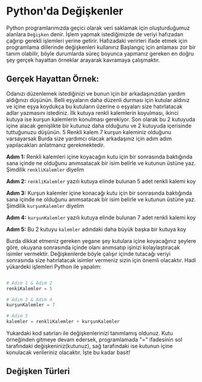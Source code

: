 # Python'da Değişkenler

Python programlarımızda geçici olarak veri saklamak için oluşturduğumuz alanlara `Değişken` denir. İşlem yapmak istediğimizde de veriyi hafızadan çağırıp gerekli işlemleri yerine getirir. Hafızadaki verirleri ifade etmek için programlama dillerinde değişkenleri kullanırız Başlangıç için anlaması zor bir tanım olabilir, böyle durumlarda süreç boyunca yapmanız gereken en doğru şey gerçek hayattan örneklar arayarak kavramaya çalışmaktır.


## Gerçek Hayattan Örnek:

Odanızı düzenlemek istediğinizi ve bunun için bir arkadaşınızdan yardım aldığınızı düşünün. Belli eşyaların daha düzenli durması için kutular aldınız ve içine eşya koydukça bu kutuların üzerine o eşyaları size hatırlatacak adlar yazmasını istediniz. İlk kutuya renkli kalemlerin koyulması, ikinci kutuya ise kurşun kalemlerin konulması gerekiyor. Son olarak bu 2 kutuyuda içine alacak genişlikte bir kutunuz daha olduğunu ve 2 kutuyuda içerisinde tuttuğunuzu düşünün. 5 Renkli kalem 7 kurşun kaleminiz olduğunu varsayarsak Burda size yardımcı olacak arkadaşınız için adım adım yapılacakları anlatmanız gerekmektedir.

**Adım 1:** Renkli kalemleri içine koyacağın kutu için bir sonrasında baktığında sana içinde ne olduğunu anımsatacak bir isim belirle ve kutunun üstüne yaz. Şimdilik `renkliKalemler` diyelim <br>

**Adım 2:** `renkliKalemler` yazılı kutuya elinde bulunan 5 adet renkli kalemi koy <br>

**Adım 3:** Kurşun kalemler içine konacağı kutu için bir sonrasında baktığında sana içinde ne olduğunu anımsatacak bir isim belirle ve kutunun üstüne yaz. Şimdilik `kurşunKalemler` diyelim <br>

**Adım 4:** `kurşunKalemler` yazılı kutuya elinde bulunan 7 adet renkli kalemi koy <br>

**Adım 5:** Bu 2 kutuyu `kalemler` adındaki daha büyük başka bir kutuya koy <br>

Burda dikkat etmeniz gereken yegane şey kutulara içine koyacağınız şeylere göre, okuyana sonrasında içinde olanı anımsatıp işinizi kolaylaştıracak isimler vermektir. Değişkenlerde böyle çalışır içinde tutacağı veriyi sonrasında size hatırlatacak isimler vermeniz sizin için önemli olacaktır. Hadi yükardeki işlemleri Python ile yapalım:

```python

# Adım 1 & Adım 2
renkiKalemler = 5

# Adım 3 & Adım 4
kurşunKalemler = 7

# Adım 5
kalemler = renkliKalemler + kurşunKalemler

```

Yukardaki kod satırları ile değişkenlerinizi tanımlamış oldunuz. Kutu örneğinden gitmeye devam edersek, programlamada "=" ifadesinin sol tarafındaki değişkeniniz(kutunuz), sağ tarafındaki ise kutunun içine konulacak verileriniz olacaktır. İşte bu kadar basit!

## Değişken Türleri
